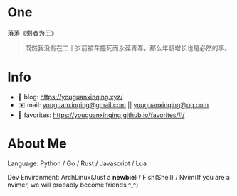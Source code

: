 
# One 
 
  
落落《剩者为王》 
 
>既然我没有在二十岁前被车撞死而永葆青春，那么年龄增长也是必然的事。        
 

# Info

- 📝 blog: https://youguanxinqing.xyz/
- ✉️  mail: youguanxinqing@gmail.com || youguanxinqing@qq.com
- 📙 favorites: https://youguanxinqing.github.io/favorites/#/

# About Me

Language: Python / Go / Rust / Javascript / Lua

Dev Environment: ArchLinux(Just a **newbie**) / Fish(Shell) / Nvim(If you are a nvimer, we will probably become friends ^_^)
